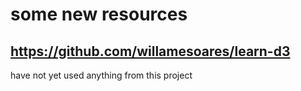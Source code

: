 # some new resources
## https://github.com/willamesoares/learn-d3
have not yet used anything from this project